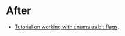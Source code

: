 # After

- [Tutorial on working with enums as bit flags][docs.microsoft.com-enumeration-types-as-bit-flags].

[docs.microsoft.com-enumeration-types-as-bit-flags]: https://docs.microsoft.com/en-us/dotnet/csharp/programming-guide/enumeration-types#enumeration-types-as-bit-flags

